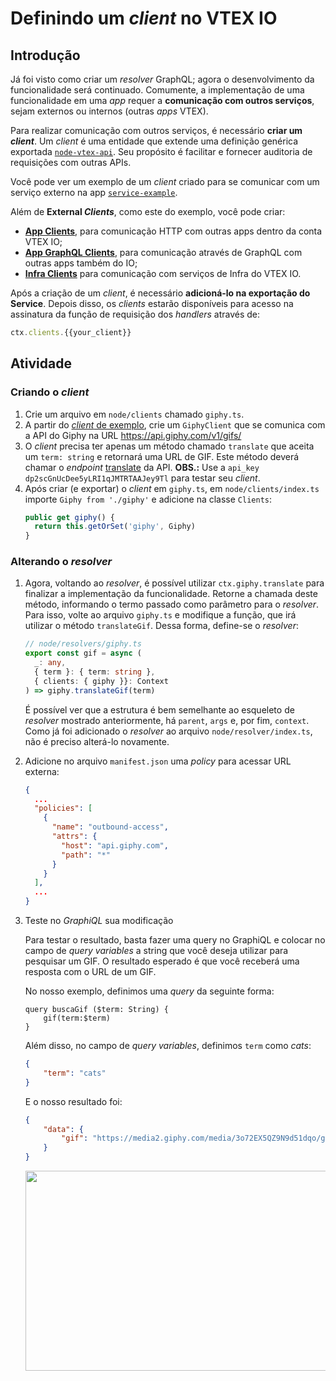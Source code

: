 # Definindo um *client* no VTEX IO

## Introdução
Já foi visto como criar um _resolver_ GraphQL; agora o desenvolvimento da funcionalidade será continuado. Comumente, a implementação de uma funcionalidade em uma *app* requer a **comunicação com outros serviços**, sejam externos ou internos (outras *apps* VTEX).

Para realizar comunicação com outros serviços, é necessário **criar um *client***. Um *client* é uma entidade que extende uma definição genérica exportada [`node-vtex-api`](https://github.com/vtex/node-vtex-api). Seu propósito é facilitar e fornecer auditoria de requisições com outras APIs.

Você pode ver um exemplo de um *client* criado para se comunicar com um serviço externo na app [`service-example`](https://github.com/vtex-apps/service-example/blob/ffd7a86f928f9931a9353215eebb764cb3150695/node/clients/status.ts).

Além de **External *Clients***, como este do exemplo, você pode criar:
- **[App Clients](https://github.com/vtex/node-vtex-api/blob/d273aac28702a5bad6ebac4df9ddee69aba61350/src/clients/apps/AppClient.ts)**, para comunicação HTTP com outras apps dentro da conta VTEX IO;
- **[App GraphQL Clients](https://github.com/vtex/node-vtex-api/blob/d273aac28702a5bad6ebac4df9ddee69aba61350/src/clients/apps/AppGraphQLClient.ts)**, para comunicação através de GraphQL com outras apps também do IO;
- **[Infra Clients](https://github.com/vtex/node-vtex-api/blob/d273aac28702a5bad6ebac4df9ddee69aba61350/src/clients/infra/InfraClient.ts)** para comunicação com serviços de Infra do VTEX IO.

Após a criação de um *client*, é necessário **adicioná-lo na exportação do Service**. Depois disso, os *clients* estarão disponíveis para acesso na assinatura da função de requisição dos *handlers* através de:

```typescript
ctx.clients.{{your_client}}
```

## Atividade

### Criando o *client*
1. Crie um arquivo em `node/clients` chamado `giphy.ts`.
2. A partir do [*client* de exemplo](https://github.com/vtex-apps/service-example/blob/ffd7a86f928f9931a9353215eebb764cb3150695/node/clients/status.ts), crie um `GiphyClient` que se comunica com a API do Giphy na URL https://api.giphy.com/v1/gifs/
3. O *client* precisa ter apenas um método chamado `translate` que aceita um `term: string` e retornará uma URL de GIF. Este método deverá chamar o _endpoint_ [translate](https://developers.giphy.com/docs/api/endpoint#translate) da API.
**OBS.:** Use a `api_key` `dp2scGnUcDee5yLRI1qJMTRTAAJey9Tl` para testar seu _client_.
4. Após criar (e exportar) o *client* em `giphy.ts`, em `node/clients/index.ts` importe `Giphy from './giphy'` e adicione na classe `Clients`:
    ```typescript
    public get giphy() {
      return this.getOrSet('giphy', Giphy)
    }
    ```

### Alterando o *resolver*

1. Agora, voltando ao *resolver*, é possível utilizar `ctx.giphy.translate` para finalizar a implementação da funcionalidade. Retorne a chamada deste método, informando o termo passado como parâmetro para o _resolver_. Para isso, volte ao arquivo `giphy.ts` e modifique a função, que irá utilizar o método `translateGif`. Dessa forma, define-se o *resolver*:
    ```ts
    // node/resolvers/giphy.ts
    export const gif = async (
      _: any,
      { term }: { term: string },
      { clients: { giphy }}: Context
    ) => giphy.translateGif(term)
    ```

    É possível ver que a estrutura é bem semelhante ao esqueleto de *resolver* mostrado anteriormente, há `parent`, `args` e, por fim, `context`. Como já foi adicionado o *resolver* ao arquivo `node/resolver/index.ts`, não é preciso alterá-lo novamente.

6. Adicione no arquivo `manifest.json` uma *policy* para acessar URL externa:
    ```json
    {
      ...
      "policies": [
        {
          "name": "outbound-access",
          "attrs": {
            "host": "api.giphy.com",
            "path": "*"
          }
        }
      ],
      ...
    }
    ```

7. Teste no _GraphiQL_ sua modificação

    Para testar o resultado, basta fazer uma query no GraphiQL e colocar no campo de *query variables* a string que você deseja utilizar para pesquisar um GIF. O resultado esperado é que você receberá uma resposta com o URL de um GIF.

    No nosso exemplo, definimos uma *query* da seguinte forma:
    ```
    query buscaGif ($term: String) {
        gif(term:$term)
    }
    ```

    Além disso, no campo de *query variables*, definimos `term` como *cats*:
    ```json
    {
        "term": "cats"
    }
    ```
    E o nosso resultado foi:
    ```json
    {
        "data": {
            "gif": "https://media2.giphy.com/media/3o72EX5QZ9N9d51dqo/giphy.gif?cid=96678fa42d14d68f9c3ebdfaff64b84de51f012598e0a2e9&rid=giphy.gif"
        }
    }
    ```
    <img src="https://media2.giphy.com/media/3o72EX5QZ9N9d51dqo/giphy.gif?cid=96678fa42d14d68f9c3ebdfaff64b84de51f012598e0a2e9&rid=giphy.gif" width="600" height="320"/>


